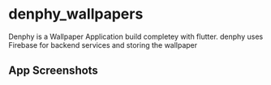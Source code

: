 # denphy_wallpapers

Denphy is a Wallpaper Application build completey with flutter.
denphy uses Firebase for backend services and storing the wallpaper

## App Screenshots
